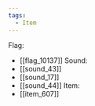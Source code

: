 ```yaml
---
tags:
  - Item
---
```

Flag:
- [[flag_10137]]
Sound:
- [[sound_43]]
- [[sound_17]]
- [[sound_44]]
Item:
- [[item_607]]
